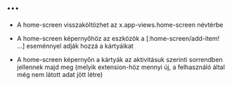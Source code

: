 
# ...

- A home-screen visszaköltözhet az x.app-views.home-screen névtérbe

- A home-screen képernyőhöz az eszközök a [:home-screen/add-item! ...] eseménnyel
  adják hozzá a kártyáikat

- A home-screen képernyőn a kártyák az aktivitásuk szerinti sorrendben jellennek majd meg
  (melyik extension-höz mennyi új, a felhasználó által még nem látott adat jött létre)
